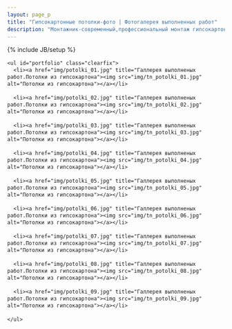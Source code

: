 ```yaml
---
layout: page_p
title: "Гипсокартонные потолки-фото | Фотогалерея выполненных работ"
description: "Монтажник-современный,профессиональный монтаж гипсокартона. "
---
```

{% include JB/setup %}

<div id="wrapper">
    
    
    <ul id="portfolio" class="clearfix">
      <li><a href="img/potolki_01.jpg" title="Галлерея выполненых работ.Потолки из гипсокартона"><img src="img/tn_potolki_01.jpg" alt="Потолки из гипсокартона"></a></li>

      <li><a href="img/potolki_02.jpg" title="Галлерея выполненых работ.Потолки из гипсокартона"><img src="img/tn_potolki_02.jpg" alt="Потолки из гипсокартона"></a></li>

      <li><a href="img/potolki_03.jpg" title="Галлерея выполненых работ.Потолки из гипсокартона"><img src="img/tn_potolki_03.jpg" alt="Потолки из гипсокартона"></a></li>

      <li><a href="img/potolki_04.jpg" title="Галлерея выполненых работ.Потолки из гипсокартона"><img src="img/tn_potolki_04.jpg" alt="Потолки из гипсокартона"></a></li>

      <li><a href="img/potolki_05.jpg" title="Галлерея выполненых работ.Потолки из гипсокартона"><img src="img/tn_potolki_05.jpg" alt="Потолки из гипсокартона"></a></li>

      <li><a href="img/potolki_06.jpg" title="Галлерея выполненых работ.Потолки из гипсокартона"><img src="img/tn_potolki_06.jpg" alt="Потолки из гипсокартона"></a></li>

      <li><a href="img/potolki_07.jpg" title="Галлерея выполненых работ.Потолки из гипсокартона"><img src="img/tn_potolki_07.jpg" alt="Потолки из гипсокартона"></a></li>

      <li><a href="img/potolki_08.jpg" title="Галлерея выполненых работ.Потолки из гипсокартона"><img src="img/tn_potolki_08.jpg" alt="Потолки из гипсокартона"></a></li>

      <li><a href="img/potolki_09.jpg" title="Галлерея выполненых работ.Потолки из гипсокартона"><img src="img/tn_potolki_09.jpg" alt="Потолки из гипсокартона"></a></li>
      
    </ul>
  </div>
<script type="text/javascript">
$(function(){
  $('#portfolio').magnificPopup({
    delegate: 'a',
    type: 'image',
    image: {
      cursor: null,
      titleSrc: 'title'
    },
    gallery: {
      enabled: true,
      preload: [0,1], // Will preload 0 - before current, and 1 after the current image
      navigateByImgClick: true
    }
  });
});
</script>
